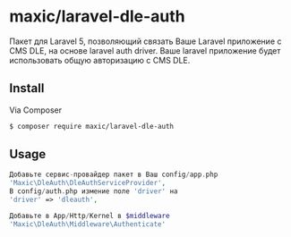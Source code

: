 # maxic/laravel-dle-auth

Пакет для Laravel 5, позволяющий связать Ваше Laravel приложение с CMS DLE, на основе laravel auth driver. Ваше laravel приложение будет использовать общую авторизацию с CMS DLE.

## Install

Via Composer

``` bash
$ composer require maxic/laravel-dle-auth
```

## Usage

``` php
Добавьте сервис-провайдер пакет в Ваш config/app.php
'Maxic\DleAuth\DleAuthServiceProvider',
В config/auth.php измение поле 'driver' на
'driver' => 'dleauth',
```

``` php
Добавьте в App/Http/Kernel в $middleware
'Maxic\DleAuth\Middleware\Authenticate'
```